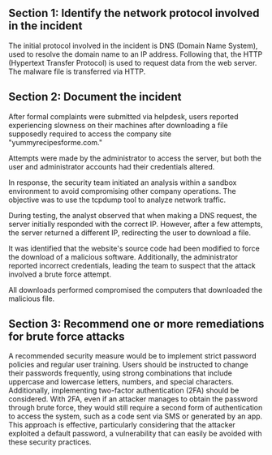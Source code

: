 ## Section 1: Identify the network protocol involved in the incident
The initial protocol involved in the incident is DNS (Domain Name System), used to resolve the domain name to an IP address. Following that, the HTTP (Hypertext Transfer Protocol) is used to request data from the web server. The malware file is transferred via HTTP.

## Section 2: Document the incident

After formal complaints were submitted via helpdesk, users reported experiencing slowness on their machines after downloading a file supposedly required to access the company site "yummyrecipesforme.com."

Attempts were made by the administrator to access the server, but both the user and administrator accounts had their credentials altered.

In response, the security team initiated an analysis within a sandbox environment to avoid compromising other company operations. The objective was to use the tcpdump tool to analyze network traffic.

During testing, the analyst observed that when making a DNS request, the server initially responded with the correct IP. However, after a few attempts, the server returned a different IP, redirecting the user to download a file.

It was identified that the website's source code had been modified to force the download of a malicious software. Additionally, the administrator reported incorrect credentials, leading the team to suspect that the attack involved a brute force attempt.

All downloads performed compromised the computers that downloaded the malicious file.

## Section 3: Recommend one or more remediations for brute force attacks

A recommended security measure would be to implement strict password policies and regular user training. Users should be instructed to change their passwords frequently, using strong combinations that include uppercase and lowercase letters, numbers, and special characters. Additionally, implementing two-factor authentication (2FA) should be considered. With 2FA, even if an attacker manages to obtain the password through brute force, they would still require a second form of authentication to access the system, such as a code sent via SMS or generated by an app. This approach is effective, particularly considering that the attacker exploited a default password, a vulnerability that can easily be avoided with these security practices.